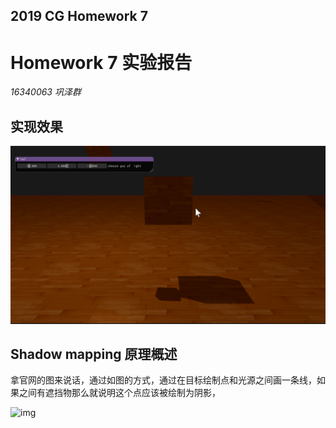 <h2>2019 CG Homework 7</h2>

# Homework 7 实验报告

*16340063 巩泽群*

## 实现效果

![1557761580851](assets/1557761580851.png)



## Shadow mapping 原理概述

拿官网的图来说话，通过如图的方式，通过在目标绘制点和光源之间画一条线，如果之间有遮挡物那么就说明这个点应该被绘制为阴影，

![img](https://learnopengl-cn.github.io/img/05/03/01/shadow_mapping_theory.png)

